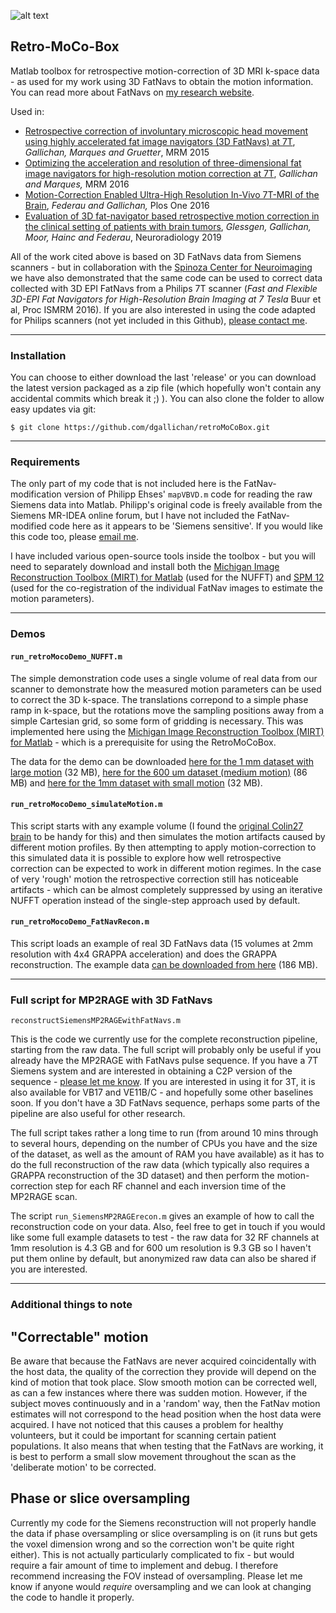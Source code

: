 
![alt text](https://github.com/dgallichan/retroMoCoBox/blob/master/images/retroMocoBox_logo_small.png?raw=true "Retro MocoBox Logo") 

## Retro-MoCo-Box


Matlab toolbox for retrospective motion-correction of 3D MRI k-space data - as used for my work using 3D FatNavs to obtain the motion information. You can read more about FatNavs on [my research website](http://www.cardiff.ac.uk/people/view/507850-gallichan-daniel).


Used in:

* [Retrospective correction of involuntary microscopic head movement using highly accelerated fat image navigators (3D FatNavs) at 7T](http://doi.wiley.com/10.1002/mrm.25670), _Gallichan, Marques and Gruetter_, MRM 2015
* [Optimizing the acceleration and resolution of three-dimensional fat image navigators for high-resolution motion correction at 7T](http://doi.wiley.com/10.1002/mrm.26127), _Gallichan and Marques,_ MRM 2016
* [Motion-Correction Enabled Ultra-High Resolution In-Vivo 7T-MRI of the Brain](http://dx.plos.org/10.1371/journal.pone.0154974), _Federau and Gallichan,_ Plos One 2016
* [Evaluation of 3D fat-navigator based retrospective motion correction in the clinical setting of patients with brain tumors](https://doi.org/10.1007/s00234-019-02160-w), _Glessgen, Gallichan, Moor, Hainc and Federau_, Neuroradiology 2019

All of the work cited above is based on 3D FatNavs data from Siemens scanners - but in collaboration with the [Spinoza Center for Neuroimaging](https://www.spinozacentre.nl/) we have also demonstrated that the same code can be used to correct data collected with 3D EPI FatNavs from a Philips 7T scanner (_Fast and Flexible 3D-EPI Fat Navigators for High-Resolution Brain Imaging at 7 Tesla_ Buur et al, Proc ISMRM 2016). If you are also interested in using the code adapted for Philips scanners (not yet included in this Github), [please contact me](mailto:gallichand@cardiff.ac.uk).


---

### Installation

You can choose to either download the last 'release' or you can download the latest version packaged as a zip file (which hopefully won't contain any accidental commits which break it ;) ). You can also clone the folder to allow easy updates via git:

```
$ git clone https://github.com/dgallichan/retroMoCoBox.git
```

---

### Requirements

The only part of my code that is not included here is the FatNav-modification version of Philipp Ehses' `mapVBVD.m` code for reading the raw Siemens data into Matlab. Philipp's original code is freely available from the Siemens MR-IDEA online forum, but I have not included the FatNav-modified code here as it appears to be 'Siemens sensitive'. If you would like this code too, please [email me](mailto:gallichand@cardiff.ac.uk).

I have included various open-source tools inside the toolbox - but you will need to separately download and install both the [Michigan Image Reconstruction Toolbox (MIRT) for Matlab](http://web.eecs.umich.edu/~fessler/code/index.html) (used for the NUFFT) and [SPM 12](http://www.fil.ion.ucl.ac.uk/spm/software/spm12/) (used for the co-registration of the individual FatNav images to estimate the motion parameters).

---

### Demos

#### `run_retroMocoDemo_NUFFT.m`

The simple demonstration code  uses a single volume of real data from our scanner to demonstrate how the measured motion parameters can be used to correct the 3D k-space. The translations correpond to a simple phase ramp in k-space, but the rotations move the sampling positions away from a simple Cartesian grid, so some form of gridding is necessary. This was implemented here using the [Michigan Image Reconstruction Toolbox (MIRT) for Matlab](http://web.eecs.umich.edu/~fessler/code/index.html) - which is a prerequisite for using the RetroMoCoBox. 

The data for the demo can be downloaded [here for the 1 mm dataset with large motion](http://goo.gl/ERULZA) (32 MB), [here for the 600 um dataset (medium motion)](http://goo.gl/wto1MK) (86 MB) and [here for the 1mm dataset with small motion](https://goo.gl/oEnLgQ) (32 MB).

#### `run_retroMocoDemo_simulateMotion.m`

This script starts with any example volume (I found the [original Colin27 brain](http://www.bic.mni.mcgill.ca/ServicesAtlases/Colin27) to be handy for this) and then simulates the motion artifacts caused by different motion profiles. By then attempting to apply motion-correction to this simulated data it is possible to explore how well retrospective correction can be expected to work in different motion regimes. In the case of very 'rough' motion the retrospective correction still has noticeable artifacts - which can be almost completely suppressed by using an iterative NUFFT operation instead of the single-step approach used by default. 

#### `run_retroMocoDemo_FatNavRecon.m`

This script loads an example of real 3D FatNavs data (15 volumes at 2mm resolution with 4x4 GRAPPA acceleration) and does the GRAPPA reconstruction. The example data [can be downloaded from here](https://goo.gl/1qYjsc) (186 MB).


---

### Full script for MP2RAGE with 3D FatNavs

`reconstructSiemensMP2RAGEwithFatNavs.m`

This is the code we currently use for the complete reconstruction pipeline, starting from the raw data. The full script will probably only be useful if you already have the MP2RAGE with FatNavs pulse sequence. If you have a 7T Siemens system and are interested in obtaining a C2P version of the sequence - [please let me know](mailto:gallichand@cardiff.ac.uk). If you are interested in using it for 3T, it is also available for VB17 and VE11B/C - and hopefully some other baselines soon. If you don't have a 3D FatNavs sequence, perhaps some parts of the pipeline are also useful for other research. 

The full script takes rather a long time to run (from around 10 mins through to several hours, depending on the number of CPUs you have and the size of the dataset, as well as the amount of RAM you have available) as it has to do the full reconstruction of the raw data (which typically also requires a GRAPPA reconstruction of the 3D dataset) and then perform the motion-correction step for each RF channel and each inversion time of the MP2RAGE scan. 

The script `run_SiemensMP2RAGErecon.m` gives an example of how to call the reconstruction code on your data. Also, feel free to get in touch if you would like some full example datasets to test - the raw data for 32 RF channels at 1mm resolution is 4.3 GB and for 600 um resolution is 9.3 GB so I haven't put them online by default, but anonymized raw data can also be shared if you are interested.

---

### Additional things to note

## "Correctable" motion 
Be aware that because the FatNavs are never acquired coincidentally with the host data, the quality of the correction they provide will depend on the kind of motion that took place. Slow smooth motion can be corrected well, as can a few instances where there was sudden motion. However, if the subject moves continuously and in a 'random' way, then the FatNav motion estimates will not correspond to the head position when the host data were acquired. I have not noticed that this causes a problem for healthy volunteers, but it could be important for scanning certain patient populations. It also means that when testing that the FatNavs are working, it is best to perform a small slow movement throughout the scan as the 'deliberate motion' to be corrected.

## Phase or slice oversampling
Currently my code for the Siemens reconstruction will not properly handle the data if phase oversampling or slice oversampling is on (it runs but gets the voxel dimension wrong and so the correction won't be quite right either). This is not actually particularly complicated to fix - but would require a fair amount of time to implement and debug. I therefore recommend increasing the FOV instead of oversampling. Please let me know if anyone would *require* oversampling and we can look at changing the code to handle it properly.

